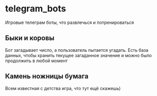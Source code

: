 # telegram_bots
Игровые телеграм боты, что развлечься и потренироваться

## Быки и коровы
Бот загадывает число, а пользователь пытается угадать. 
Есть база данных, чтобы хранить текущее загаданное значение и можно было продолжить в любой момент

## Камень ножницы бумага
Всем известная с детства игра, что тут ещё скажешь)
